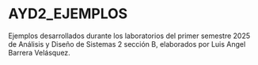 # AYD2_EJEMPLOS
Ejemplos desarrollados durante los laboratorios del primer semestre 2025 de Análisis y Diseño de Sistemas 2 sección B, elaborados por Luis Angel Barrera Velásquez.
